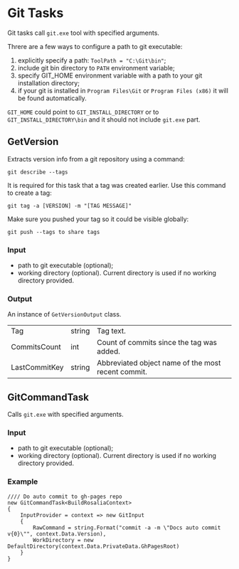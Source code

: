 ﻿# Git Tasks #

Git tasks call `git.exe` tool with specified arguments.

Threre are a few ways to configure a path to git executable:

1. explicitly specify a path: `ToolPath = "C:\Git\bin"`;
2. include git bin directory to `PATH` environment variable;
3. specify GIT_HOME environment variable with a path to your git installation directory;
4. if your git is installed in `Program Files\Git` or `Program Files (x86)` it will be found automatically.

<div class='alert'>
	<code>GIT_HOME</code> could point to <code>GIT_INSTALL_DIRECTORY</code> or to <code>GIT_INSTALL_DIRECTORY\bin</code> and it should not include <code>git.exe</code> part.
</div>

<h2 class='task'>GetVersion</h2>

Extracts version info from a git repository using a command:

    git describe --tags

It is required for this task that a tag was created earlier. Use this command to create a tag:

    git tag -a [VERSION] -m "[TAG MESSAGE]"

Make sure you pushed your tag so it could be visible globally:
    
	git push --tags to share tags
    
<h3 class="input">Input</h3>

* path to git executable (optional);
* working directory (optional). Current directory is used if no working directory provided.

<h3 class="output">Output</h3>

An instance of `GetVersionOutput` class.

<table class="table table-bordered">
	<tr>
		<td class="property">Tag</td>
		<td class="type">string</td>
		<td>Tag text.</td>
	</tr>
	<tr>
		<td class="property">CommitsCount</td>
		<td class="type">int</td>
		<td>Count of commits since the tag was added.</td>
	</tr>
	<tr>
		<td class="property">LastCommitKey</td>
		<td class="type">string</td>
		<td>Abbreviated object name of the most recent commit.</td>
	</tr>
</table>

<h2 class='task'>GitCommandTask</h2>

Calls `git.exe` with specified arguments.

<h3 class="input">Input</h3>

* path to git executable (optional);
* working directory (optional). Current directory is used if no working directory provided.

### Example ###

    //// Do auto commit to gh-pages repo
    new GitCommandTask<BuildRosaliaContext>
    {
        InputProvider = context => new GitInput
        {
            RawCommand = string.Format("commit -a -m \"Docs auto commit v{0}\"", context.Data.Version),
            WorkDirectory = new DefaultDirectory(context.Data.PrivateData.GhPagesRoot)
        }
    }